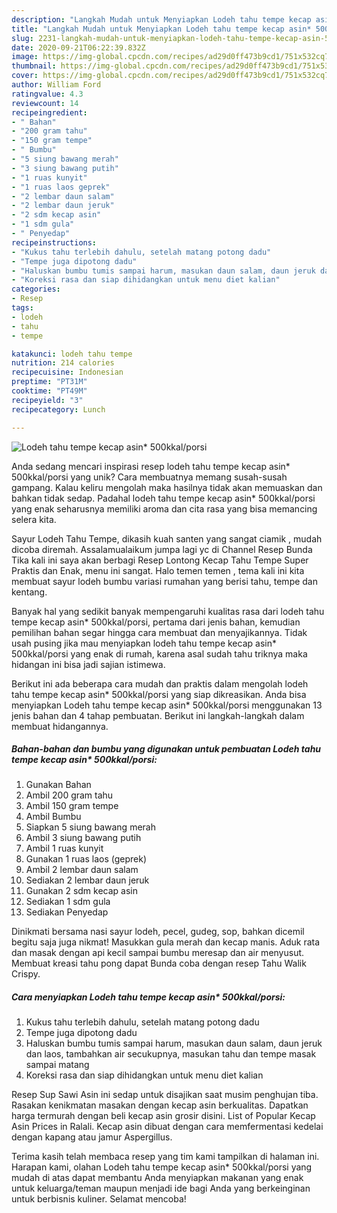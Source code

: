 ```yaml
---
description: "Langkah Mudah untuk Menyiapkan Lodeh tahu tempe kecap asin* 500kkal/porsi Anti Gagal"
title: "Langkah Mudah untuk Menyiapkan Lodeh tahu tempe kecap asin* 500kkal/porsi Anti Gagal"
slug: 2231-langkah-mudah-untuk-menyiapkan-lodeh-tahu-tempe-kecap-asin-500kkal-porsi-anti-gagal
date: 2020-09-21T06:22:39.832Z
image: https://img-global.cpcdn.com/recipes/ad29d0ff473b9cd1/751x532cq70/lodeh-tahu-tempe-kecap-asin-500kkalporsi-foto-resep-utama.jpg
thumbnail: https://img-global.cpcdn.com/recipes/ad29d0ff473b9cd1/751x532cq70/lodeh-tahu-tempe-kecap-asin-500kkalporsi-foto-resep-utama.jpg
cover: https://img-global.cpcdn.com/recipes/ad29d0ff473b9cd1/751x532cq70/lodeh-tahu-tempe-kecap-asin-500kkalporsi-foto-resep-utama.jpg
author: William Ford
ratingvalue: 4.3
reviewcount: 14
recipeingredient:
- " Bahan"
- "200 gram tahu"
- "150 gram tempe"
- " Bumbu"
- "5 siung bawang merah"
- "3 siung bawang putih"
- "1 ruas kunyit"
- "1 ruas laos geprek"
- "2 lembar daun salam"
- "2 lembar daun jeruk"
- "2 sdm kecap asin"
- "1 sdm gula"
- " Penyedap"
recipeinstructions:
- "Kukus tahu terlebih dahulu, setelah matang potong dadu"
- "Tempe juga dipotong dadu"
- "Haluskan bumbu tumis sampai harum, masukan daun salam, daun jeruk dan laos, tambahkan air secukupnya, masukan tahu dan tempe masak sampai matang"
- "Koreksi rasa dan siap dihidangkan untuk menu diet kalian"
categories:
- Resep
tags:
- lodeh
- tahu
- tempe

katakunci: lodeh tahu tempe 
nutrition: 214 calories
recipecuisine: Indonesian
preptime: "PT31M"
cooktime: "PT49M"
recipeyield: "3"
recipecategory: Lunch

---
```



![Lodeh tahu tempe kecap asin* 500kkal/porsi](https://img-global.cpcdn.com/recipes/ad29d0ff473b9cd1/751x532cq70/lodeh-tahu-tempe-kecap-asin-500kkalporsi-foto-resep-utama.jpg)

Anda sedang mencari inspirasi resep lodeh tahu tempe kecap asin* 500kkal/porsi yang unik? Cara membuatnya memang susah-susah gampang. Kalau keliru mengolah maka hasilnya tidak akan memuaskan dan bahkan tidak sedap. Padahal lodeh tahu tempe kecap asin* 500kkal/porsi yang enak seharusnya memiliki aroma dan cita rasa yang bisa memancing selera kita.

Sayur Lodeh Tahu Tempe, dikasih kuah santen yang sangat ciamik , mudah dicoba diremah. Assalamualaikum jumpa lagi yc di Channel Resep Bunda Tika kali ini saya akan berbagi Resep Lontong Kecap Tahu Tempe Super Praktis dan Enak, menu ini sangat. Halo temen temen , tema kali ini kita membuat sayur lodeh bumbu variasi rumahan yang berisi tahu, tempe dan kentang.

Banyak hal yang sedikit banyak mempengaruhi kualitas rasa dari lodeh tahu tempe kecap asin* 500kkal/porsi, pertama dari jenis bahan, kemudian pemilihan bahan segar hingga cara membuat dan menyajikannya. Tidak usah pusing jika mau menyiapkan lodeh tahu tempe kecap asin* 500kkal/porsi yang enak di rumah, karena asal sudah tahu triknya maka hidangan ini bisa jadi sajian istimewa.


Berikut ini ada beberapa cara mudah dan praktis dalam mengolah lodeh tahu tempe kecap asin* 500kkal/porsi yang siap dikreasikan. Anda bisa menyiapkan Lodeh tahu tempe kecap asin* 500kkal/porsi menggunakan 13 jenis bahan dan 4 tahap pembuatan. Berikut ini langkah-langkah dalam membuat hidangannya.

<!--inarticleads1-->

##### Bahan-bahan dan bumbu yang digunakan untuk pembuatan Lodeh tahu tempe kecap asin* 500kkal/porsi:

1. Gunakan  Bahan
1. Ambil 200 gram tahu
1. Ambil 150 gram tempe
1. Ambil  Bumbu
1. Siapkan 5 siung bawang merah
1. Ambil 3 siung bawang putih
1. Ambil 1 ruas kunyit
1. Gunakan 1 ruas laos (geprek)
1. Ambil 2 lembar daun salam
1. Sediakan 2 lembar daun jeruk
1. Gunakan 2 sdm kecap asin
1. Sediakan 1 sdm gula
1. Sediakan  Penyedap


Dinikmati bersama nasi sayur lodeh, pecel, gudeg, sop, bahkan dicemil begitu saja juga nikmat! Masukkan gula merah dan kecap manis. Aduk rata dan masak dengan api kecil sampai bumbu meresap dan air menyusut. Membuat kreasi tahu pong dapat Bunda coba dengan resep Tahu Walik Crispy. 

<!--inarticleads2-->

##### Cara menyiapkan Lodeh tahu tempe kecap asin* 500kkal/porsi:

1. Kukus tahu terlebih dahulu, setelah matang potong dadu
1. Tempe juga dipotong dadu
1. Haluskan bumbu tumis sampai harum, masukan daun salam, daun jeruk dan laos, tambahkan air secukupnya, masukan tahu dan tempe masak sampai matang
1. Koreksi rasa dan siap dihidangkan untuk menu diet kalian


Resep Sup Sawi Asin ini sedap untuk disajikan saat musim penghujan tiba. Rasakan kenikmatan masakan dengan kecap asin berkualitas. Dapatkan harga termurah dengan beli kecap asin grosir disini. List of Popular Kecap Asin Prices in Ralali. Kecap asin dibuat dengan cara memfermentasi kedelai dengan kapang atau jamur Aspergillus. 

Terima kasih telah membaca resep yang tim kami tampilkan di halaman ini. Harapan kami, olahan Lodeh tahu tempe kecap asin* 500kkal/porsi yang mudah di atas dapat membantu Anda menyiapkan makanan yang enak untuk keluarga/teman maupun menjadi ide bagi Anda yang berkeinginan untuk berbisnis kuliner. Selamat mencoba!
